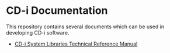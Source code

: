 # CD-i Documentation
This repository contains several documents which can be used in developing CD-i software.

- [CD-i System Libraries Technical Reference Manual](cdisys.md)
